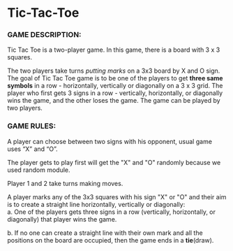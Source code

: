 # Tic-Tac-Toe
### GAME DESCRIPTION:
Tic Tac Toe is a two-player game. In this game, there is a board with 3 x 3 squares.

The two players take turns _putting marks_ on a 3x3 board by X and O sign. The goal of Tic Tac Toe game is to be one of the players to get **three same symbols** in a row - horizontally, vertically or diagonally on a 3 x 3 grid. The player who first gets 3 signs in a row - vertically, horizontally, or diagonally wins the game, and the other loses the game. The game can be played by two players.

### GAME RULES:
A player can choose between two signs with his opponent, usual game uses “X” and “O”.

The player gets to play first will get the "X" and "O" randomly because we used random module.

Player 1 and 2 take turns making moves.

A player marks any of the 3x3 squares with his sign "X" or "O" and their aim is to create a straight line horizontally, vertically or diagonally:  
a. One of the players gets three signs in a row (vertically, horizontally, or diagonally) that player wins the game.

b. If no one can create a straight line with their own mark and all the positions on the board are occupied, then the game ends in a **tie**(draw).

